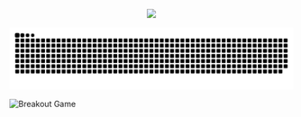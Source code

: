 <p align="center">
  <img src="https://media.giphy.com/media/JIX9t2j0ZTN9S/giphy.gif" width="150">
</p>

<p align="center">
  <img src="https://raw.githubusercontent.com/Platane/snk/output/github-contribution-grid-snake.svg" />
</p>

<picture>
  <source
    media="(prefers-color-scheme: dark)"
    srcset="example/dark.svg"
  />
  <source
    media="(prefers-color-scheme: light)"
    srcset="example/light.svg"
  />
  <img alt="Breakout Game" src="example/light.svg" />
</picture>
